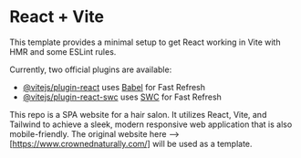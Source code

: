 # React + Vite

This template provides a minimal setup to get React working in Vite with HMR and some ESLint rules.

Currently, two official plugins are available:

- [@vitejs/plugin-react](https://github.com/vitejs/vite-plugin-react/blob/main/packages/plugin-react/README.md) uses [Babel](https://babeljs.io/) for Fast Refresh
- [@vitejs/plugin-react-swc](https://github.com/vitejs/vite-plugin-react-swc) uses [SWC](https://swc.rs/) for Fast Refresh

This repo is a SPA website for a hair salon. It utilizes React, Vite, and Tailwind to achieve a sleek, modern responsive web application that is also mobile-friendly. The original website here --> [https://www.crownednaturally.com/] will be used as a template. 
